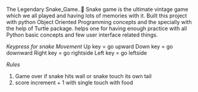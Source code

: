 The Legendary Snake_Game..🐍
Snake game is the ultimate vintage game which we all played and having lots of memories with it. Built this project with python Object Oriented Programming concepts and the specially with the help of Turtle package. helps one for having enough practice with all Python basic concepts and few user interface related things.

*Keypress for snake Movement*
Up key = go upward
Down key = go downward
Right key =  go rightside
Left key = go leftside

*Rules*
1. Game over if snake hits wall or snake touch its own tail
2. score increment + 1 with single touch with food 
